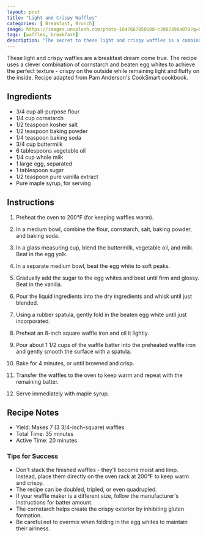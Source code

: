 ```yaml
---
layout: post
title: "Light and Crispy Waffles"
categories: [ Breakfast, Brunch]
image: https://images.unsplash.com/photo-1647667050108-c2082398a078?q=80&w=1673&auto=format&fit=crop
tags: [waffles, breakfast]
description: "The secret to these light and crispy waffles is a combination of cornstarch and beaten egg whites, creating a perfectly crispy exterior while staying fluffy inside."
---
```


These light and crispy waffles are a breakfast dream come true. The recipe uses a clever combination of cornstarch and beaten egg whites to achieve the perfect texture - crispy on the outside while remaining light and fluffy on the inside. Recipe adapted from Pam Anderson's CookSmart cookbook.

## Ingredients

- 3/4 cup all-purpose flour
- 1/4 cup cornstarch
- 1/2 teaspoon kosher salt
- 1/2 teaspoon baking powder
- 1/4 teaspoon baking soda
- 3/4 cup buttermilk
- 6 tablespoons vegetable oil
- 1/4 cup whole milk
- 1 large egg, separated
- 1 tablespoon sugar
- 1/2 teaspoon pure vanilla extract
- Pure maple syrup, for serving

## Instructions

1. Preheat the oven to 200°F (for keeping waffles warm).

2. In a medium bowl, combine the flour, cornstarch, salt, baking powder, and baking soda.

3. In a glass measuring cup, blend the buttermilk, vegetable oil, and milk. Beat in the egg yolk.

4. In a separate medium bowl, beat the egg white to soft peaks.

5. Gradually add the sugar to the egg whites and beat until firm and glossy. Beat in the vanilla.

6. Pour the liquid ingredients into the dry ingredients and whisk until just blended.

7. Using a rubber spatula, gently fold in the beaten egg white until just incorporated.

8. Preheat an 8-inch square waffle iron and oil it lightly.

9. Pour about 1 1/2 cups of the waffle batter into the preheated waffle iron and gently smooth the surface with a spatula.

10. Bake for 4 minutes, or until browned and crisp.

11. Transfer the waffles to the oven to keep warm and repeat with the remaining batter.

12. Serve immediately with maple syrup.

## Recipe Notes

- Yield: Makes 7 (3 3/4-inch-square) waffles
- Total Time: 35 minutes
- Active Time: 20 minutes

### Tips for Success

- Don't stack the finished waffles - they'll become moist and limp. Instead, place them directly on the oven rack at 200°F to keep warm and crispy.
- The recipe can be doubled, tripled, or even quadrupled.
- If your waffle maker is a different size, follow the manufacturer's instructions for batter amount.
- The cornstarch helps create the crispy exterior by inhibiting gluten formation.
- Be careful not to overmix when folding in the egg whites to maintain their airiness.
